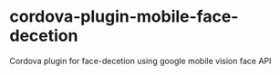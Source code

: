 # cordova-plugin-mobile-face-decetion
Cordova plugin for face-decetion using google mobile vision face API
